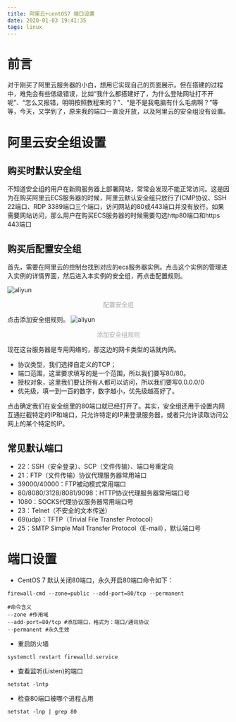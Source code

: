 ```yaml
---
title: 阿里云+centOS7 端口设置
date: 2020-01-03 19:41:35
tags: linux
---
```

# 前言
对于刚买了阿里云服务器的小白，想用它实现自己的页面展示。但在搭建的过程中，难免会有些低级错误，比如“我什么都搭建好了，为什么登陆网址打不开呢”、“怎么又报错，明明按照教程来的？”、“是不是我电脑有什么毛病啊？”等等，今天，又学到了，原来我的端口一直没开放，以及阿里云的安全组没有设置。

# 阿里云安全组设置

## 购买时默认安全组
不知道安全组的用户在新购服务器上部署网站，常常会发现不能正常访问。这是因为在购买阿里云ECS服务器的时候，阿里云默认安全组只放行了ICMP协议、SSH 22端口、RDP 3389端口三个端口，访问网站的80或443端口并没有放行。如果需要网站访问，那么用户在购买ECS服务器的时候需要勾选http80端口和https 443端口

## 购买后配置安全组
首先，需要在阿里云的控制台找到对应的ecs服务器实例。点击这个实例的管理进入实例的详情界面，然后进入本实例的安全组，再点击配置规则。

![aliyun](http://pic.davontt.com/picGo/port.png)
<center style="color:#AAAAAA">配置安全组</center>

点击添加安全组规则。
![aliyun](http://pic.davontt.com/picGo/port2.png)
<center style="color:#AAAAAA">添加安全组规则</center>

现在这台服务器是专用网络的，那这边的网卡类型的话就内网。
- 协议类型，我们选择自定义的TCP；
- 端口范围，这里要求填写的是一个范围，所以我们要写80/80。
- 授权对象，这里我们要让所有人都可以访问，所以我们要写0.0.0.0/0
- 优先级，填一到一百的数字，数字越小，优先级越高好了。

点击确定我们在安全组里的80端口就已经打开了。其实，安全组还用于设置内网互通拦截特定的IP和端口，只允许特定的IP来登录服务器，或者只允许读取访问公网上的某个特定的IP。

## 常见默认端口

- 22：SSH（安全登录）、SCP（文件传输）、端口号重定向
- 21：FTP（文件传输）协议代理服务器常用端口
- 39000/40000：FTP被动模式常用端口
- 80/8080/3128/8081/9098：HTTP协议代理服务器常用端口号
- 1080：SOCKS代理协议服务器常用端口号
- 23：Telnet（不安全的文本传送）
- 69(udp)：TFTP（Trivial File Transfer Protocol）
- 25：SMTP Simple Mail Transfer Protocol（E-mail），默认端口号

# 端口设置

- CentOS 7 默认关闭80端口，永久开启80端口命令如下：

```
firewall-cmd --zone=public --add-port=80/tcp --permanent
```
```
#命令含义
--zone #作用域 
--add-port=80/tcp #添加端口，格式为：端口/通讯协议 
--permanent #永久生效
```
- 重启防火墙
```
systemctl restart firewalld.service
```
- 查看监听(Listen)的端口
```
netstat -lntp
```

- 检查80端口被哪个进程占用
```
netstat -lnp | grep 80
```
